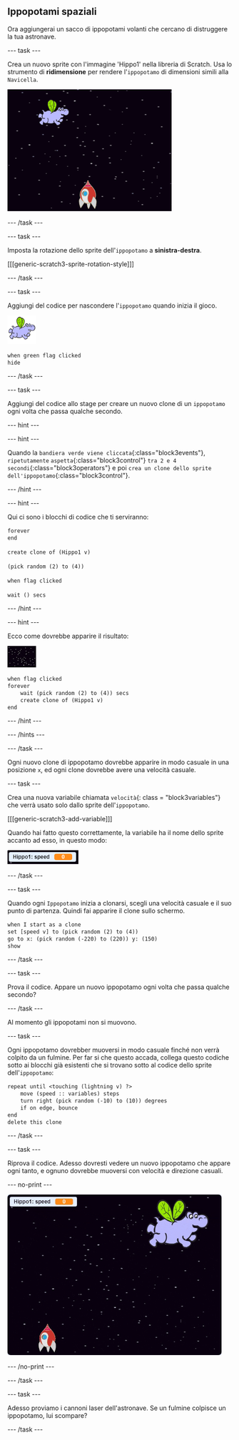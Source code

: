 ## Ippopotami spaziali

Ora aggiungerai un sacco di ippopotami volanti che cercano di distruggere la tua astronave.

\--- task \---

Crea un nuovo sprite con l'immagine 'Hippo1' nella libreria di Scratch. Usa lo strumento di **ridimensione** per rendere l'`ippopotamo` di dimensioni simili alla `Navicella`.

![schermata](images/invaders-hippo.png)

\--- /task \---

\--- task \---

Imposta la rotazione dello sprite dell'`ippopotamo` a **sinistra-destra**.

[[[generic-scratch3-sprite-rotation-style]]]

\--- /task \---

\--- task \---

Aggiungi del codice per nascondere l'`ippopotamo` quando inizia il gioco.

![sprite ippopotamo](images/hippo-sprite.png)

```blocks3
when green flag clicked
hide
```

\--- /task \---

\--- task \---

Aggiungi del codice allo stage per creare un nuovo clone di un `ippopotamo` ogni volta che passa qualche secondo.

\--- hint \---

\--- hint \---

Quando la `bandiera verde viene cliccata`{:class="block3events"}, `ripetutamente` `aspetta`{:class="block3control"} `tra 2 e 4 secondi`{:class="block3operators"} e poi `crea un clone dello sprite dell'ippopotamo`{:class="block3control"}.

\--- /hint \---

\--- hint \---

Qui ci sono i blocchi di codice che ti serviranno:

```blocks3
forever
end

create clone of (Hippo1 v)

(pick random (2) to (4))

when flag clicked

wait () secs
```

\--- /hint \---

\--- hint \---

Ecco come dovrebbe apparire il risultato:

![sprite stage](images/stage-sprite.png)

```blocks3
when flag clicked
forever
    wait (pick random (2) to (4)) secs
    create clone of (Hippo1 v)
end
```

\--- /hint \---

\--- /hints \---

\--- /task \---

Ogni nuovo clone di ippopotamo dovrebbe apparire in modo casuale in una posizione ` x `, ed ogni clone dovrebbe avere una velocità casuale.

\--- task \---

Crea una nuova variabile chiamata `velocità`{: class = "block3variables"} che verrà usato solo dallo sprite dell'`ippopotamo`.

[[[generic-scratch3-add-variable]]]

Quando hai fatto questo correttamente, la variabile ha il nome dello sprite accanto ad esso, in questo modo:

![schermata](images/invaders-var-test.png)

\--- /task \---

\--- task \---

Quando ogni `Ippopotamo` inizia a clonarsi, scegli una velocità casuale e il suo punto di partenza. Quindi fai apparire il clone sullo schermo.

```blocks3
when I start as a clone
set [speed v] to (pick random (2) to (4))
go to x: (pick random (-220) to (220)) y: (150)
show
```

\--- /task \---

\--- task \---

Prova il codice. Appare un nuovo ippopotamo ogni volta che passa qualche secondo?

\--- /task \---

Al momento gli ippopotami non si muovono.

\--- task \---

Ogni ippopotamo dovrebber muoversi in modo casuale finché non verrà colpito da un fulmine. Per far si che questo accada, collega questo codiche sotto ai blocchi già esistenti che si trovano sotto al codice dello sprite dell'`ippopotamo`:

```blocks3
repeat until <touching (lightning v) ?>
    move (speed :: variables) steps
    turn right (pick random (-10) to (10)) degrees
    if on edge, bounce
end
delete this clone
```

\--- /task \---

\--- task \---

Riprova il codice. Adesso dovresti vedere un nuovo ippopotamo che appare ogni tanto, e ognuno dovrebbe muoversi con velocità e direzione casuali.

\--- no-print \---

![schermata](images/hippo-clones.gif)

\--- /no-print \---

\--- /task \---

\--- task \---

Adesso proviamo i cannoni laser dell'astronave. Se un fulmine colpisce un ippopotamo, lui scompare?

\--- /task \---